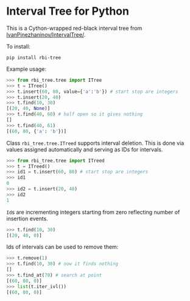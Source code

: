# Interval Tree for Python #

This is a Cython-wrapped red-black interval tree from
[IvanPinezhaninov/IntervalTree/](https://github.com/IvanPinezhaninov/IntervalTree).

To install:

    pip install rbi-tree

Example usage:

```python
>>> from rbi_tree.tree import ITree
>>> t = ITree()
>>> t.insert(60, 80, value={'a':'b'}) # start stop are integers
>>> t.insert(20, 40)
>>> t.find(10, 30)
[(20, 40, None)]
>>> t.find(40, 60) # half open so it gives nothing
[]
>>> t.find(40, 61)
[(60, 80, {'a': 'b'})]
```


Class ``rbi_tree.tree.ITreed`` supports interval deletion. This is done via
values assigned automatically and serving as IDs for intervals.

```python
>>> from rbi_tree.tree import ITreed
>>> t = ITreed()
>>> id1 = t.insert(60, 80) # start stop are integers
>>> id1
0
>>> id2 = t.insert(20, 40)
>>> id2
1
```

``Id``s are incrementing integers starting from zero reflecting number
of insertion events.
    
```python
>>> t.find(10, 30)
[(20, 40, 0)]
```
    
Ids of intervals can be used to remove them:

```python
>>> t.remove(1)
>>> t.find(10, 30) # now it finds nothing
[]
>>> t.find_at(70) # search at point
[(60, 80, 0)]
>>> list(t.iter_ivl())
[(60, 80, 0)]
```

